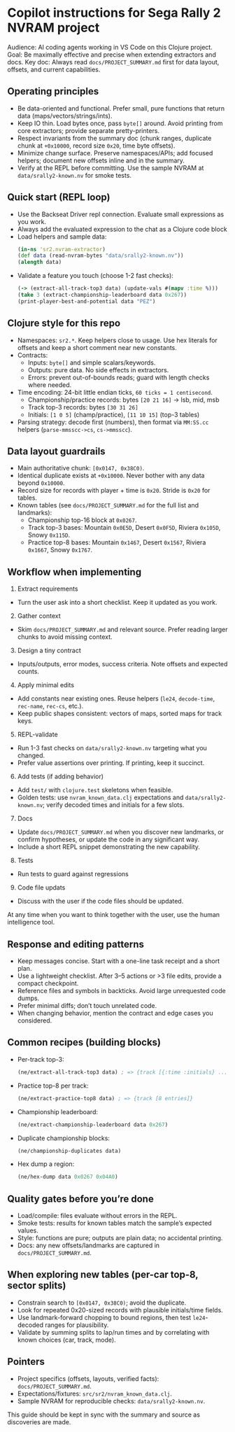 # Copilot instructions for Sega Rally 2 NVRAM project

Audience: AI coding agents working in VS Code on this Clojure project.
Goal: Be maximally effective and precise when extending extractors and docs.
Key doc: Always read `docs/PROJECT_SUMMARY.md` first for data layout, offsets, and current capabilities.


## Operating principles

- Be data-oriented and functional. Prefer small, pure functions that return data (maps/vectors/strings/ints).
- Keep IO thin. Load bytes once, pass `byte[]` around. Avoid printing from core extractors; provide separate pretty-printers.
- Respect invariants from the summary doc (chunk ranges, duplicate chunk at `+0x10000`, record size `0x20`, time byte offsets).
- Minimize change surface. Preserve namespaces/APIs; add focused helpers; document new offsets inline and in the summary.
- Verify at the REPL before committing. Use the sample NVRAM at `data/srally2-known.nv` for smoke tests.


## Quick start (REPL loop)

- Use the Backseat Driver repl connection. Evaluate small expressions as you work.
- Always add the evaluated expression to the chat as a Clojure code block
- Load helpers and sample data:
  ```clojure
  (in-ns 'sr2.nvram-extractor)
  (def data (read-nvram-bytes "data/srally2-known.nv"))
  (alength data)
  ```
- Validate a feature you touch (choose 1-2 fast checks):
  ```clojure
  (-> (extract-all-track-top3 data) (update-vals #(mapv :time %)))
  (take 3 (extract-championship-leaderboard data 0x267))
  (print-player-best-and-potential data "PEZ")
  ```


## Clojure style for this repo

- Namespaces: `sr2.*`. Keep helpers close to usage. Use hex literals for offsets and keep a short comment near new constants.
- Contracts:
  - Inputs: `byte[]` and simple scalars/keywords.
  - Outputs: pure data. No side effects in extractors.
  - Errors: prevent out-of-bounds reads; guard with length checks where needed.
- Time encoding: 24-bit little endian ticks, `60 ticks = 1 centisecond`.
  - Championship/practice records: bytes `[20 21 16]` → lsb, mid, msb
  - Track top-3 records: bytes `[30 31 26]`
  - Initials: `[1 0 5]` (champ/practice), `[11 10 15]` (top-3 tables)
- Parsing strategy: decode first (numbers), then format via `MM:SS.cc` helpers (`parse-mmsscc->cs`, `cs->mmsscc`).


## Data layout guardrails

- Main authoritative chunk: `[0x0147, 0x38C0)`.
- Identical duplicate exists at `+0x10000`. Never bother with any data beyond `0x10000`.
- Record size for records with player + time is `0x20`. Stride is `0x20` for tables.
- Known tables (see `docs/PROJECT_SUMMARY.md` for the full list and landmarks):
  - Championship top-16 block at `0x0267`.
  - Track top-3 bases: Mountain `0x0E5D`, Desert `0x0F5D`, Riviera `0x105D`, Snowy `0x115D`.
  - Practice top-8 bases: Mountain `0x1467`, Desert `0x1567`, Riviera `0x1667`, Snowy `0x1767`.


## Workflow when implementing

1) Extract requirements
- Turn the user ask into a short checklist. Keep it updated as you work.

2) Gather context
- Skim `docs/PROJECT_SUMMARY.md` and relevant source. Prefer reading larger chunks to avoid missing context.

3) Design a tiny contract
- Inputs/outputs, error modes, success criteria. Note offsets and expected counts.

4) Apply minimal edits
- Add constants near existing ones. Reuse helpers (`le24`, `decode-time`, `rec-name`, `rec-cs`, etc.).
- Keep public shapes consistent: vectors of maps, sorted maps for track keys.

5) REPL-validate
- Run 1-3 fast checks on `data/srally2-known.nv` targeting what you changed.
- Prefer value assertions over printing. If printing, keep it succinct.

6) Add tests (if adding behavior)
- Add `test/` with `clojure.test` skeletons when feasible.
- Golden tests: use `nvram_known_data.clj` expectations and `data/srally2-known.nv`; verify decoded times and initials for a few slots.

7) Docs
- Update `docs/PROJECT_SUMMARY.md` when you discover new landmarks, or confirm hypotheses, or update the code in any significant way.
- Include a short REPL snippet demonstrating the new capability.

8) Tests
- Run tests to guard against regressions

9) Code file updats
- Discuss with the user if the code files should be updated.

At any time when you want to think together with the user, use the human intelligence tool.

## Response and editing patterns

- Keep messages concise. Start with a one-line task receipt and a short plan.
- Use a lightweight checklist. After 3–5 actions or >3 file edits, provide a compact checkpoint.
- Reference files and symbols in backticks. Avoid large unrequested code dumps.
- Prefer minimal diffs; don’t touch unrelated code.
- When changing behavior, mention the contract and edge cases you considered.


## Common recipes (building blocks)

- Per-track top-3:
  ```clojure
  (ne/extract-all-track-top3 data) ; => {track [{:time :initials} ...]}
  ```
- Practice top-8 per track:
  ```clojure
  (ne/extract-practice-top8 data) ; => {track [8 entries]}
  ```
- Championship leaderboard:
  ```clojure
  (ne/extract-championship-leaderboard data 0x267)
  ```
- Duplicate championship blocks:
  ```clojure
  (ne/championship-duplicates data)
  ```
- Hex dump a region:
  ```clojure
  (ne/hex-dump data 0x0267 0x04A0)
  ```


## Quality gates before you’re done

- Load/compile: files evaluate without errors in the REPL.
- Smoke tests: results for known tables match the sample’s expected values.
- Style: functions are pure; outputs are plain data; no accidental printing.
- Docs: any new offsets/landmarks are captured in `docs/PROJECT_SUMMARY.md`.


## When exploring new tables (per-car top-8, sector splits)

- Constrain search to `[0x0147, 0x38C0)`; avoid the duplicate.
- Look for repeated 0x20-sized records with plausible initials/time fields.
- Use landmark-forward chopping to bound regions, then test `le24`-decoded ranges for plausibility.
- Validate by summing splits to lap/run times and by correlating with known choices (car, track, mode).


## Pointers

- Project specifics (offsets, layouts, verified facts): `docs/PROJECT_SUMMARY.md`.
- Expectations/fixtures: `src/sr2/nvram_known_data.clj`.
- Sample NVRAM for reproducible checks: `data/srally2-known.nv`.

This guide should be kept in sync with the summary and source as discoveries are made.
